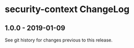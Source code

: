 # security-context ChangeLog

## 1.0.0 - 2019-01-09

See git history for changes previous to this release.
